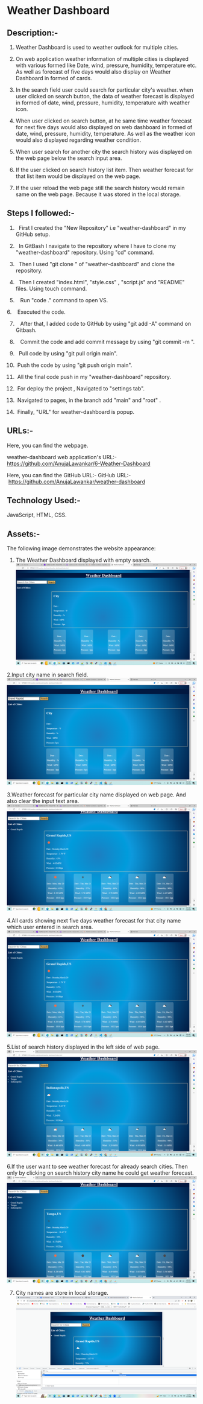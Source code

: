 # Weather Dashboard



## Description:-
1. Weather Dashboard is used to weather outlook for multiple cities.


2. On web application weather information of multiple cities is displayed with various formed like Date, wind, pressure, humidity, temperature etc. As well as forecast of five days would also display on Weather Dashboard in formed of cards.



3. In the search field user could search for particular city's weather. when user clicked on search button, the data of weather forecast is displayed in formed of date, wind, pressure, humidity, temperature with weather icon.


4. When user clicked on search button, at he same time weather forecast for next five days would also displayed on web dashboard in formed of date, wind, pressure, humidity, temperature. As well as the weather icon would also displayed regarding weather condition.


5. When user search for another city the search history was displayed on the web page below the search input area.


6. If the user clicked on search history list item. Then weather forecast for that list item would be displayed on the web page.


7. If the user reload the web page still the search history would remain same on the web page. Because it was stored in the local storage.




## Steps I followed:-


1.   First I created the "New Repository" i.e "weather-dashboard" in my GitHub setup.


2.   In GitBash I navigate to the repository where I have to clone my "weather-dashboard" repository. Using "cd" command.


3.   Then I used "git clone <ssh key>" of "weather-dashboard" and clone the repository.
  
4.   Then I created "index.html", "style.css" , "script.js" and "README" files. Using touch command.


5.    Run "code ." command to open VS.


6.    Executed the code.


7.    After that, I added code to GitHub by using "git add -A" command on Gitbash. 
 
8.    Commit the code and add commit message by using "git commit -m <message>".


9.   Pull code by using "git pull origin main".


10.  Push the code by using "git push origin main".


11.  All the final code push in my "weather-dashboard" repository.


12.  For deploy the project , Navigated to "settings tab".


13.  Navigated to pages, in the branch add "main" and "root" .


14.  Finally, "URL" for weather-dashboard is popup.
 


## URLs:-
Here, you can find the webpage.


weather-dashboard web application's URL:-
https://github.com/AnujaLawankar/6-Weather-Dashboard




Here, you can find the GitHub URL:-
GitHub URL:- https://github.com/AnujaLawankar/weather-dashboard




## Technology Used:-
JavaScript, HTML, CSS.



## Assets:-


The following image demonstrates the website appearance:
1. The Weather Dashboard displayed with empty search.
![Website](./assets/images/screenshot1.png)


2.Input city name in search field.
![Website](./assets/images/screenshot2.png)


3.Weather forecast for particular city name displayed on web page. And also clear the input text area.
![Website](./assets/images/screenshot3.png)


4.All cards showing next five days weather forecast for that city name which user entered in search area.
![Website](./assets/images/screenshot4.png)


5.List of search history displayed in the left side of web page.
![Website](./assets/images/screenshot5.png)


6.If the user want to see weather forecast for already search cities. Then only by clicking on search history city name he could get weather forecast.
![Website](./assets/images/screenshot6.png)

7. City names are store in local storage.
![Website](./assets/images/screenshot7.png)




